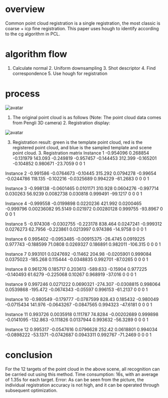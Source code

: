 #  overview 

 Common point cloud registration is a single registration, the most classic is coarse + icp fine registration. This paper uses hough to identify according to the cg algorithm in PCL. 

#  algorithm flow 

 1. Calculate normal 2. Uniform downsampling 3. Shot descriptor 4. Find correspondence 5. Use hough for registration 

#  process 

 ![avatar]( c889dea82ac9416ba55d9292a8bb6fee.png) 

 1. The original point cloud is as follows (Note: The point cloud data comes from Pengli 3D camera) 2. Registration display:  

 ![avatar]( 45cd51e7ba0441d8b2ed501ee61b7c66.png) 

 3. Registration result: green is the template point cloud, red is the registered point cloud, and blue is the sampled template and scene point cloud. 3. Registration matrix Instance 1 -0.954096 0.268854 -0.131979 143.093 -0.249819 -0.957457 -0.144453 312.399 -0.165201 -0.104852 0.980671 -23.7059 0 0 1 

 Instance 2 -0.991586 -0.0764673 -0.10445 315.292 0.0794278 -0.99654 -0.0244786 118.135 -0.102216 -0.0325689 0.994229 -61.2683 0 0 0 1 

 Instance 3 -0.998138 -0.0601465 0.0101171 310.928 0.0604276 -0.997714 0.030263 56.9239 0.0082738 0.030818 0.999491 -99.1217 0 0 0 1 

 Instance 4 -0.999558 -0.0199898 0.0220236 421.992 0.0200465 -0.999796 0.00236082 95.5149 0.021972 0.00280128 0.999755 -93.8967 0 0 0 1 

 Instance 5 -0.974308 -0.0302755 -0.223178 838.464 0.0247241 -0.999312 0.0276273 62.7956 -0.223861 0.0213997 0.974386 -14.9758 0 0 0 1 

 Instance 6 0.995402 -0.0953485 -0.00915375 -26.4745 0.0919225 0.977743 -0.188599 71.0808 0.0269327 0.186891 0.982011 -106.315 0 0 0 1 

 Instance 7 0.993101 0.0247692 -0.11462 204.98 -0.0205901 0.999084 0.0375023 -185.268 0.115444 -0.0348835 0.992701 -87.0265 0 0 0 1 

 Instance 8 0.961276 0.185717 0.203613 -589.633 -0.15904 0.977225 -0.140493 61.6279 -0.225068 0.10267 0.968919 -37.016 0 0 0 1 

 Instance 9 0.997246 0.0271222 0.0690321 -274.307 -0.0308815 0.998064 0.0539868 -195.472 -0.0674343 -0.05597 0.996153 -61.2137 0 0 0 1 

 Instance 10 -0.980549 -0.179777 -0.0787599 828.43 0.185432 -0.980049 -0.0715434 141.976 -0.0643267 -0.0847565 0.994323 -47.6181 0 0 0 1 

 Instance 11 0.993726 0.0035918 0.111787 74.8284 -0.00202689 0.999898 -0.0141095 -132.863 -0.111826 0.0137944 0.993632 -56.3289 0 0 0 1 

 Instance 12 0.995317 -0.0547616 0.0796628 252.42 0.0618801 0.994034 -0.0898222 -53.1371 -0.0742687 0.0943311 0.992767 -71.2469 0 0 0 1 

#  conclusion 

 For the 12 targets of the point cloud in the above scene, all recognition can be carried out using this method. Time consumption: 16s, with an average of 1.35s for each target. Error: As can be seen from the picture, the individual registration accuracy is not high, and it can be operated through subsequent optimization. 

